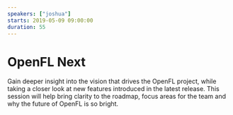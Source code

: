 ```yaml
---
speakers: ["joshua"]
starts: 2019-05-09 09:00:00
duration: 55
---
```


# OpenFL Next

Gain deeper insight into the vision that drives the OpenFL project, while taking a closer look at new features introduced in the latest release. This session will help bring clarity to the roadmap, focus areas for the team and why the future of OpenFL is so bright.